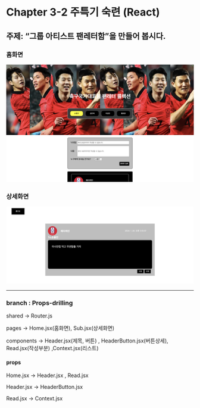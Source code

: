 # Chapter 3-2 주특기 숙련 (React)

## 주제: “그룹 아티스트 팬레터함”을 만들어 봅시다.

### 홈화면
 ![이미지 이름](https://github.com/porosadporosad/Fan-letter/blob/props-drilling/main.png)

### 상세화면
![이미지 이름](https://github.com/porosadporosad/Fan-letter/blob/props-drilling/subimg.png)
 * * *
 ### branch : Props-drilling
 shared -> Router.js
 
 pages -> Home.jsx(홈화면), Sub.jsx(상세화면)

 components -> Header.jsx(제목, 버튼) , HeaderButton.jsx(버튼상세), Read.jsx(작성부분) ,Context.jsx(리스트)

 #### props 
Home.jsx -> Header.jsx , Read.jsx

Header.jsx -> HeaderButton.jsx 

Read.jsx -> Context.jsx
